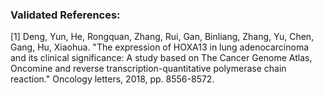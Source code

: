 ### Validated References: 
[1] Deng, Yun, He, Rongquan, Zhang, Rui, Gan, Binliang, Zhang, Yu, Chen, Gang, Hu, Xiaohua. "The expression of HOXA13 in lung adenocarcinoma and its clinical significance: A study based on The Cancer Genome Atlas, Oncomine and reverse transcription-quantitative polymerase chain reaction." Oncology letters, 2018, pp. 8556-8572.
